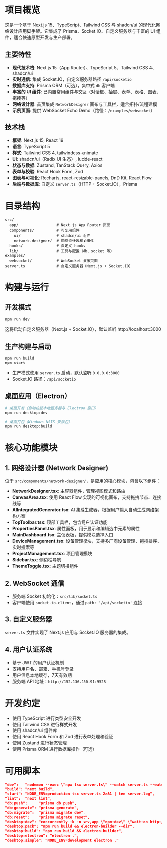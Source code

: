 # 项目概览

这是一个基于 Next.js 15、TypeScript、Tailwind CSS 与 shadcn/ui 的现代化网络设计应用脚手架。它集成了 Prisma、Socket.IO、自定义服务器与丰富的 UI 组件，适合快速原型开发与生产部署。

## 主要特性
- **现代技术栈**: Next.js 15（App Router）、TypeScript 5、Tailwind CSS 4、shadcn/ui
- **实时通信**: 集成 Socket.IO，自定义服务器路径 `/api/socketio`
- **数据库支持**: Prisma ORM（可选），集中式 `db` 客户端
- **丰富的 UI 组件**: 已内置常用组件与交互（对话框、抽屉、表单、表格、图表、拖拽等）
- **网络设计器**: 首页集成 `NetworkDesigner` 画布与工具栏，适合拓扑/流程建模
- **示例页面**: 提供 WebSocket Echo Demo（路径：`/examples/websocket`）

## 技术栈
- **框架**: Next.js 15, React 19
- **语言**: TypeScript 5
- **样式**: Tailwind CSS 4, tailwindcss-animate
- **UI**: shadcn/ui（Radix UI 生态）, lucide-react
- **状态与数据**: Zustand, TanStack Query, Axios
- **表单与校验**: React Hook Form, Zod
- **图表与可视化**: Recharts, react-resizable-panels, DnD Kit, React Flow
- **后端与数据库**: 自定义 `server.ts`（HTTP + Socket.IO），Prisma

# 目录结构

```
src/
  app/                 # Next.js App Router 页面
  components/          # 可复用组件
    ui/                # shadcn/ui 组件
    network-designer/  # 网络设计器相关组件
  hooks/               # 自定义 hooks
  lib/                 # 工具与配置（db、socket 等）
examples/
  websocket/           # WebSocket 演示页面
server.ts              # 自定义服务器（Next.js + Socket.IO）
```

# 构建与运行

## 开发模式
```bash
npm run dev
```
这将启动自定义服务器（Next.js + Socket.IO），默认监听 http://localhost:3000

## 生产构建与启动
```bash
npm run build
npm start
```
- 生产模式使用 `server.ts` 启动，默认监听 `0.0.0.0:3000`
- Socket.IO 路径：`/api/socketio`

## 桌面应用（Electron）
```bash
# 桌面开发（自动拉起本地服务器与 Electron 窗口）
npm run desktop:dev

# 桌面打包（Windows NSIS 安装包）
npm run desktop:build
```

# 核心功能模块

## 1. 网络设计器 (Network Designer)
位于 `src/components/network-designer/`，是应用的核心模块，包含以下组件：

- **NetworkDesigner.tsx**: 主容器组件，管理视图模式和路由
- **CanvasArea.tsx**: 使用 React Flow 实现的可视化画布，支持拖拽节点、连接线等
- **AIIntegratedGenerator.tsx**: AI 集成生成器，根据用户输入自动生成网络架构方案
- **TopToolbar.tsx**: 顶部工具栏，包含用户认证功能
- **PropertiesPanel.tsx**: 属性面板，用于显示和编辑选中元素的属性
- **MainDashboard.tsx**: 主仪表板，提供模块选择入口
- **DeviceManagement.tsx**: 设备管理模块，支持多厂商设备管理、拖拽排序、实时搜索等
- **ProjectManagement.tsx**: 项目管理模块
- **Sidebar.tsx**: 侧边栏导航
- **ThemeToggle.tsx**: 主题切换组件

## 2. WebSocket 通信
- 服务端 Socket 初始化：`src/lib/socket.ts`
- 客户端使用 `socket.io-client`，通过 `path: '/api/socketio'` 连接

## 3. 自定义服务器
`server.ts` 文件实现了 Next.js 应用与 Socket.IO 服务器的集成。

## 4. 用户认证系统
- 基于 JWT 的用户认证机制
- 支持用户名、邮箱、手机号登录
- 用户信息本地缓存，7天有效期
- 服务端 API 地址：`http://152.136.160.91:9528`

# 开发约定

- 使用 TypeScript 进行类型安全开发
- 使用 Tailwind CSS 进行样式开发
- 使用 shadcn/ui 组件库
- 使用 React Hook Form 和 Zod 进行表单处理和验证
- 使用 Zustand 进行状态管理
- 使用 Prisma ORM 进行数据库操作（可选）

# 可用脚本

```json
"dev":   "nodemon --exec \"npx tsx server.ts\" --watch server.ts --watch src --ext ts,tsx,js,jsx 2>&1 | tee dev.log",
"build": "next build",
"start": "NODE_ENV=production tsx server.ts 2>&1 | tee server.log",
"lint":  "next lint",
"db:push":     "prisma db push",
"db:generate": "prisma generate",
"db:migrate":  "prisma migrate dev",
"db:reset":    "prisma migrate reset",
"desktop:dev": "concurrently -k -n srv,app \"npm:dev\" \"wait-on http://127.0.0.1:3005 && set NODE_ENV=development && electron .\"",
"desktop:pack": "npm run build && electron-builder --dir",
"desktop:build": "npm run build && electron-builder",
"desktop:electron": "electron .",
"desktop:simple": "NODE_ENV=development electron ."
```